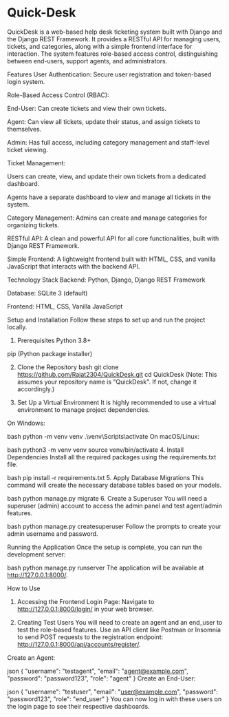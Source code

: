 # Quick-Desk


QuickDesk is a web-based help desk ticketing system built with Django and the Django REST Framework. It provides a RESTful API for managing users, tickets, and categories, along with a simple frontend interface for interaction. The system features role-based access control, distinguishing between end-users, support agents, and administrators.

Features
User Authentication: Secure user registration and token-based login system.

Role-Based Access Control (RBAC):

End-User: Can create tickets and view their own tickets.

Agent: Can view all tickets, update their status, and assign tickets to themselves.

Admin: Has full access, including category management and staff-level ticket viewing.

Ticket Management:

Users can create, view, and update their own tickets from a dedicated dashboard.

Agents have a separate dashboard to view and manage all tickets in the system.

Category Management: Admins can create and manage categories for organizing tickets.

RESTful API: A clean and powerful API for all core functionalities, built with Django REST Framework.

Simple Frontend: A lightweight frontend built with HTML, CSS, and vanilla JavaScript that interacts with the backend API.

Technology Stack
Backend: Python, Django, Django REST Framework

Database: SQLite 3 (default)

Frontend: HTML, CSS, Vanilla JavaScript

Setup and Installation
Follow these steps to set up and run the project locally.

1. Prerequisites
Python 3.8+

pip (Python package installer)

2. Clone the Repository
bash
git clone https://github.com/Rajat2304/QuickDesk.git
cd QuickDesk
(Note: This assumes your repository name is "QuickDesk". If not, change it accordingly.)

3. Set Up a Virtual Environment
It is highly recommended to use a virtual environment to manage project dependencies.

On Windows:

bash
python -m venv venv
.\venv\Scripts\activate
On macOS/Linux:

bash
python3 -m venv venv
source venv/bin/activate
4. Install Dependencies
Install all the required packages using the requirements.txt file.

bash
pip install -r requirements.txt
5. Apply Database Migrations
This command will create the necessary database tables based on your models.

bash
python manage.py migrate
6. Create a Superuser
You will need a superuser (admin) account to access the admin panel and test agent/admin features.

bash
python manage.py createsuperuser
Follow the prompts to create your admin username and password.

Running the Application
Once the setup is complete, you can run the development server:

bash
python manage.py runserver
The application will be available at http://127.0.0.1:8000/.

How to Use
1. Accessing the Frontend
Login Page: Navigate to http://127.0.0.1:8000/login/ in your web browser.

2. Creating Test Users
You will need to create an agent and an end_user to test the role-based features. Use an API client like Postman or Insomnia to send POST requests to the registration endpoint: http://127.0.0.1:8000/api/accounts/register/.

Create an Agent:

json
{
    "username": "testagent",
    "email": "agent@example.com",
    "password": "password123",
    "role": "agent"
}
Create an End-User:

json
{
    "username": "testuser",
    "email": "user@example.com",
    "password": "password123",
    "role": "end_user"
}
You can now log in with these users on the login page to see their respective dashboards.
